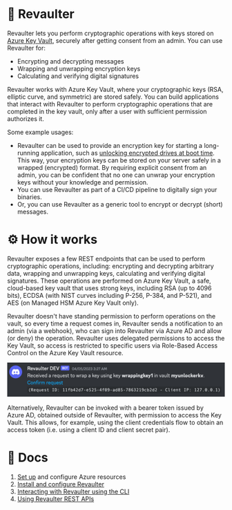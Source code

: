 # 🔐 Revaulter

Revaulter lets you perform cryptographic operations with keys stored on [Azure Key Vault](https://learn.microsoft.com/en-us/azure/key-vault/general/overview), securely after getting consent from an admin. You can use Revaulter for:

- Encrypting and decrypting messages
- Wrapping and unwrapping encryption keys
- Calculating and verifying digital signatures

Revaulter works with Azure Key Vault, where your cryptographic keys (RSA, elliptic curve, and symmetric) are stored safely. You can build applications that interact with Revaulter to perform cryptographic operations that are completed in the key vault, only after a user with sufficient permission authorizes it.

Some example usages:

- Revaulter can be used to provide an encryption key for starting a long-running application, such as [unlocking encrypted drives at boot time](https://withblue.ink/2020/01/19/auto-mounting-encrypted-drives-with-a-remote-key-on-linux.html). This way, your encryption keys can be stored on your server safely in a wrapped (encrypted) format. By requiring explicit consent from an admin, you can be confident that no one can unwrap your encryption keys without your knowledge and permission.
- You can use Revaulter as part of a CI/CD pipeline to digitally sign your binaries.
- Or, you can use Revaulter as a generic tool to encrypt or decrypt (short) messages.

# ⚙️ How it works

Revaulter exposes a few REST endpoints that can be used to perform cryptographic operations, including: encrypting and decrypting arbitrary data, wrapping and unwrapping keys, calculating and verifying digital signatures. These operations are performed on Azure Key Vault, a safe, cloud-based key vault that uses strong keys, including RSA (up to 4096 bits), ECDSA (with NIST curves including P-256, P-384, and P-521), and AES (on Managed HSM Azure Key Vault only).

Revaulter doesn't have standing permission to perform operations on the vault, so every time a request comes in, Revaulter sends a notification to an admin (via a webhook), who can sign into Revaulter via Azure AD and allow (or deny) the operation. Revaulter uses delegated permissions to access the Key Vault, so access is restricted to specific users via Role-Based Access Control on the Azure Key Vault resource.

![Example of a notification sent by Revaulter (to a Discord chat)](/notification-example.png)

Alternatively, Revaulter can be invoked with a bearer token issued by Azure AD, obtained outside of Revaulter, with permission to access the Key Vault. This allows, for example, using the client credentials flow to obtain an access token (i.e. using a client ID and client secret pair).

# 📘 Docs

1. [Set up](./docs/01-set-up.md) and configure Azure resources
2. [Install and configure Revaulter](./docs/02-install-and-configure-revaulter.md)
3. [Interacting with Revaulter using the CLI](./docs/03-interacting-with-revaulter-cli.md)
4. [Using Revaulter REST APIs](./docs/04-using-rest-api.md)
